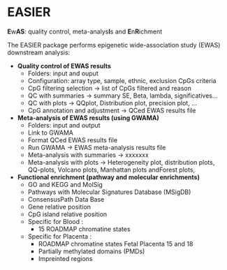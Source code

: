 # EASIER

**E**w**AS**: quality control, meta-analys**I**s and **E**n**R**ichment

The EASIER package performs epigenetic wide-association study (EWAS) downstream analysis:

* **Quality control of EWAS results**
   - Folders: input and ouput
   - Configuration: array type, sample, ethnic, exclusion CpGs criteria
   - CpG filtering selection -> list of CpGs filtered and reason
   - QC with summaries -> summary SE, Beta, lambda, significatives…
   - QC with plots -> QQplot, Distribution plot, precision plot, …
   - CpG annotation and adjustment -> QCed EWAS results file
* **Meta-analysis of EWAS results (using GWAMA)**
   - Folders: input and output
   - Link to GWAMA
   - Format QCed EWAS results file
   - Run GWAMA -> EWAS meta-analysis results file
   - Meta-analysis with summaries -> xxxxxxx
   - Meta-analysis with plots -> Heterogeneity plot, distribution plots, QQ-plots, Volcano plots, Manhattan plots andForest plots,
* **Functional enrichment (pathway and molecular enrichments)**
   - GO and KEGG and MolSig
   - Pathways with Molecular Signatures Database (MSigDB)
   - ConsensusPath Data Base
   - Gene relative position
   - CpG island relative position
   - Specific for Blood : 
      - 15 ROADMAP chromatine states
   - Specific for Placenta : 
      - ROADMAP chromatine states Fetal Placenta 15 and 18  
      - Partially methylated domains (PMDs)
      - Impreinted regions

